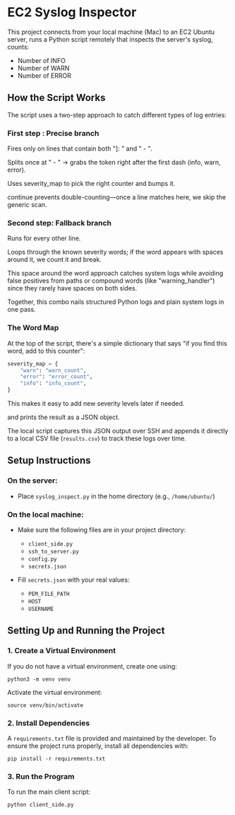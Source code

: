 # EC2 Syslog Inspector

This project connects from your local machine (Mac) to an EC2 Ubuntu server, runs a Python script remotely that inspects the server's syslog, counts:

- Number of INFO
- Number of WARN
- Number of ERROR

## How the Script Works

The script uses a two-step approach to catch different types of log entries:

### First step : Precise branch

Fires only on lines that contain both "]: " and " - ".

Splits once at " - " → grabs the token right after the first dash (info, warn, error).

Uses severity_map to pick the right counter and bumps it.

continue prevents double-counting—once a line matches here, we skip the generic scan.

### Second step: Fallback branch

Runs for every other line.

Loops through the known severity words; if the word appears with spaces around it, we count it and break.

This space around the word approach catches system logs while avoiding false positives from paths or compound words (like "warning_handler") since they rarely have spaces on both sides.

Together, this combo nails structured Python logs and plain system logs in one pass.

### The Word Map
At the top of the script, there's a simple dictionary that says "if you find this word, add to this counter":
```python
severity_map = {
    "warn": "warn_count",
    "error": "error_count", 
    "info": "info_count",
}
```

This makes it easy to add new severity levels later if needed.

and prints the result as a JSON object.

The local script captures this JSON output over SSH and appends it directly to a local CSV file (`results.csv`) to track these logs over time.

## Setup Instructions

### On the server:
- Place `syslog_inspect.py` in the home directory (e.g., `/home/ubuntu/`)

### On the local machine:
- Make sure the following files are in your project directory:
  - `client_side.py`
  - `ssh_to_server.py`
  - `config.py`
  - `secrets.json`

- Fill `secrets.json` with your real values:
  - `PEM_FILE_PATH`
  - `HOST`
  - `USERNAME`

## Setting Up and Running the Project

### 1. Create a Virtual Environment
If you do not have a virtual environment, create one using:

    python3 -m venv venv

Activate the virtual environment:

    source venv/bin/activate

### 2. Install Dependencies

A `requirements.txt` file is provided and maintained by the developer.
To ensure the project runs properly, install all dependencies with:

    pip install -r requirements.txt

### 3. Run the Program
To run the main client script:

    python client_side.py

